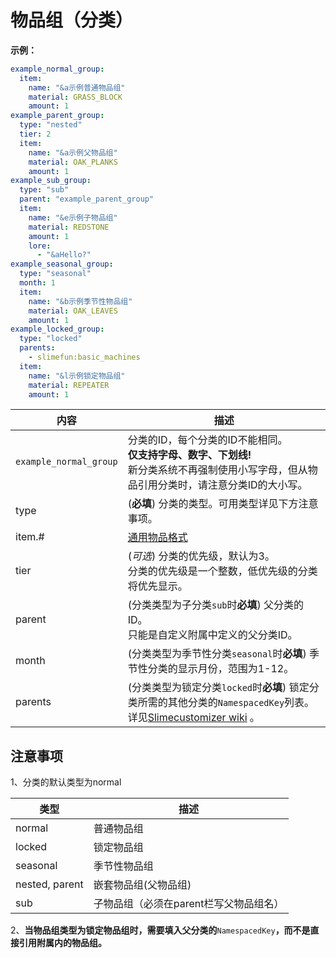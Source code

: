 # 物品组（分类）

**示例：**

```yaml
example_normal_group:
  item:
    name: "&a示例普通物品组"
    material: GRASS_BLOCK
    amount: 1
example_parent_group:
  type: "nested"
  tier: 2
  item:
    name: "&a示例父物品组"
    material: OAK_PLANKS
    amount: 1
example_sub_group:
  type: "sub"
  parent: "example_parent_group"
  item:
    name: "&e示例子物品组"
    material: REDSTONE
    amount: 1
    lore: 
      - "&aHello?"
example_seasonal_group:
  type: "seasonal"
  month: 1
  item:
    name: "&b示例季节性物品组"
    material: OAK_LEAVES
    amount: 1
example_locked_group:
  type: "locked"
  parents:
    - slimefun:basic_machines
  item:
    name: "&l示例锁定物品组"
    material: REPEATER
    amount: 1       
```

| 内容 | 描述 |
| -------- | -------- |
| `example_normal_group` | 分类的ID，每个分类的ID不能相同。<br>**仅支持字母、数字、下划线!**<br>新分类系统不再强制使用小写字母，但从物品引用分类时，请注意分类ID的大小写。 |
| type | (**必填**) 分类的类型。可用类型详见下方注意事项。 |
| item.# | [通用物品格式](../format/universal-item-format.md)| 可选择性添加modelId、lore、glow等。 |
| tier | (*可选*) 分类的优先级，默认为3。<br>分类的优先级是一个整数，低优先级的分类将优先显示。 |
| parent | (分类类型为子分类`sub`时**必填**) 父分类的ID。<br>只能是自定义附属中定义的父分类ID。 |
| month | (分类类型为季节性分类`seasonal`时**必填**) 季节性分类的显示月份，范围为1-12。 |
| parents | (分类类型为锁定分类`locked`时**必填**) 锁定分类所需的其他分类的`NamespacedKey`列表。<br>详见[Slimecustomizer wiki](https://slimefun-addons-wiki.guizhanss.cn/slime-customizer/Categories) 。 |

## 注意事项

1、分类的默认类型为normal

| 类型             | 描述                     |
| -------------- | ---------------------- |
| normal         | 普通物品组                  |
| locked         | 锁定物品组                  |
| seasonal       | 季节性物品组                 |
| nested, parent | 嵌套物品组(父物品组)            |
| sub            | 子物品组（必须在parent栏写父物品组名） |

2、**当物品组类型为锁定物品组时，需要填入父分类的**`NamespacedKey`**，而不是直接引用附属内的物品组。**

